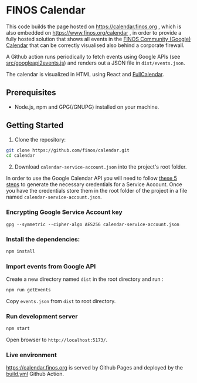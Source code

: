 # FINOS Calendar

This code builds the page hosted on https://calendar.finos.org , which is also embedded on https://www.finos.org/calendar , in order to provide a fully hosted solution that shows all events in the [FINOS Community (Google) Calendar](https://calendar.google.com/calendar/embed?src=symphony.foundation_6g70j7s80813djmj9q7gmgdjuc%40group.calendar.google.com&ctz=Europe%2FMadrid) that can be correctly visualised also behind a corporate firewall.

A Github action runs periodically to fetch events using Google APIs (see [src/googleapi2events.js](src/googleapi2events.js)) and renders out a JSON file in `dist/events.json`.

The calendar is visualized in HTML using React and [FullCalendar](https://fullcalendar.io/).

## Prerequisites

- Node.js, npm and GPG(/GNUPG) installed on your machine.

## Getting Started

1. Clone the repository:

```bash
git clone https://github.com/finos/calendar.git
cd calendar
```

2. Download `calendar-service-account.json` into the project's root folder.

In order to use the Google Calendar API you will need to follow [these 5 steps](https://developers.google.com/workspace/guides/get-started) to generate the necessary credentials for a Service Account. Once you have the credentials store them in the root folder of the project in a file named `calendar-service-account.json`.

### Encrypting Google Service Account key

```
gpg --symmetric --cipher-algo AES256 calendar-service-account.json
```

### Install the dependencies:

```bash
npm install
```

### Import events from Google API

Create a new directory named `dist` in the root directory and run :

```bash
npm run getEvents
```

Copy `events.json` from `dist` to root directory.

### Run development server

```bash
npm start
```

Open browser to `http://localhost:5173/`.

### Live environment

https://calendar.finos.org is served by Github Pages and deployed by the [build.yml](.github/workflows/build.yml) Github Action.
